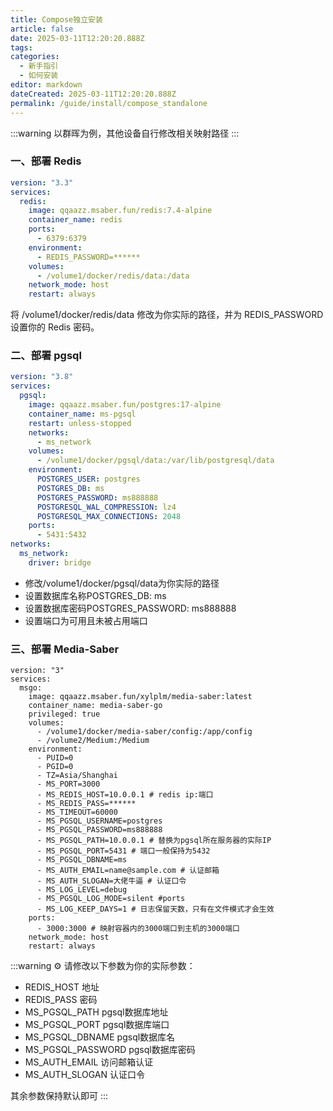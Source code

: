 ```yaml
---
title: Compose独立安装
article: false
date: 2025-03-11T12:20:20.888Z
tags:
categories: 
  - 新手指引
  - 如何安装
editor: markdown
dateCreated: 2025-03-11T12:20:20.888Z
permalink: /guide/install/compose_standalone
---
```


:::warning
以群晖为例，其他设备自行修改相关映射路径
:::

### 一、部署 Redis

```yaml
version: "3.3"
services:
  redis:
    image: qqaazz.msaber.fun/redis:7.4-alpine
    container_name: redis
    ports:
      - 6379:6379
    environment:
      - REDIS_PASSWORD=******
    volumes:
      - /volume1/docker/redis/data:/data
    network_mode: host
    restart: always
```
将 /volume1/docker/redis/data 修改为你实际的路径，并为 REDIS_PASSWORD 设置你的 Redis 密码。

### 二、部署 pgsql

```yaml
version: "3.8"
services:
  pgsql:
    image: qqaazz.msaber.fun/postgres:17-alpine
    container_name: ms-pgsql
    restart: unless-stopped
    networks:
      - ms_network
    volumes:
      - /volume1/docker/pgsql/data:/var/lib/postgresql/data
    environment:
      POSTGRES_USER: postgres
      POSTGRES_DB: ms
      POSTGRES_PASSWORD: ms888888
      POSTGRESQL_WAL_COMPRESSION: lz4
      POSTGRESQL_MAX_CONNECTIONS: 2048
    ports:
      - 5431:5432
networks:
  ms_network:
    driver: bridge
```
- 修改/volume1/docker/pgsql/data为你实际的路径
- 设置数据库名称POSTGRES_DB: ms
- 设置数据库密码POSTGRES_PASSWORD: ms888888
- 设置端口为可用且未被占用端口

### 三、部署 Media-Saber

```shell
version: "3"
services:
  msgo:
    image: qqaazz.msaber.fun/xylplm/media-saber:latest
    container_name: media-saber-go
    privileged: true
    volumes:
      - /volume1/docker/media-saber/config:/app/config
      - /volume2/Medium:/Medium
    environment:
      - PUID=0
      - PGID=0
      - TZ=Asia/Shanghai
      - MS_PORT=3000
      - MS_REDIS_HOST=10.0.0.1 # redis ip:端口
      - MS_REDIS_PASS=******
      - MS_TIMEOUT=60000
      - MS_PGSQL_USERNAME=postgres
      - MS_PGSQL_PASSWORD=ms888888
      - MS_PGSQL_PATH=10.0.0.1 # 替换为pgsql所在服务器的实际IP
      - MS_PGSQL_PORT=5431 # 端口一般保持为5432
      - MS_PGSQL_DBNAME=ms
      - MS_AUTH_EMAIL=name@sample.com # 认证邮箱
      - MS_AUTH_SLOGAN=大佬牛逼 # 认证口令
      - MS_LOG_LEVEL=debug
      - MS_PGSQL_LOG_MODE=silent #ports
      - MS_LOG_KEEP_DAYS=1 # 日志保留天数，只有在文件模式才会生效
    ports:
      - 3000:3000 # 映射容器内的3000端口到主机的3000端口
    network_mode: host
    restart: always
```

:::warning ⚙️ 请修改以下参数为你的实际参数：

- REDIS_HOST 地址
- REDIS_PASS 密码
- MS_PGSQL_PATH pgsql数据库地址
- MS_PGSQL_PORT pgsql数据库端口
- MS_PGSQL_DBNAME pgsql数据库名
- MS_PGSQL_PASSWORD pgsql数据库密码
- MS_AUTH_EMAIL 访问邮箱认证
- MS_AUTH_SLOGAN 认证口令

其余参数保持默认即可
:::